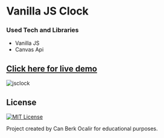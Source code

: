 # Vanilla JS Clock

### Used Tech and Libraries
* Vanilla JS
* Canvas Api

## [Click here for live demo](https://fascinating-dieffenbachia-754712.netlify.app/)

![jsclock](https://user-images.githubusercontent.com/11324886/197597536-92244b1e-338f-442f-b999-5801d260763b.gif)


## License

[![MIT License](https://img.shields.io/badge/License-MIT-green.svg)](https://choosealicense.com/licenses/mit/)

Project created by Can Berk Ocalir for educational purposes.
